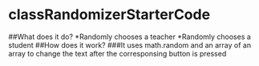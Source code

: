 # classRandomizerStarterCode
##What does it do?
*Randomly chooses a teacher
*Randomly chooses a student
##How does it work?
###It uses math.random and an array of an array to change the text after the corresponsing  button is pressed